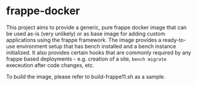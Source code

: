 # frappe-docker

This project aims to provide a generic, pure frappe docker image that can be used as-is (very unlikely) or as base image for adding custom applications using the frappe framework. The image provides a ready-to-use environment setup that has bench installed and a bench instance initialized. It also provides certain hooks that are commonly required by any frappe based deployments - e.g. creation of a site, `bench migrate` execeution after code changes, etc.

To build the image, please refer to build-frappe11.sh as a sample.
